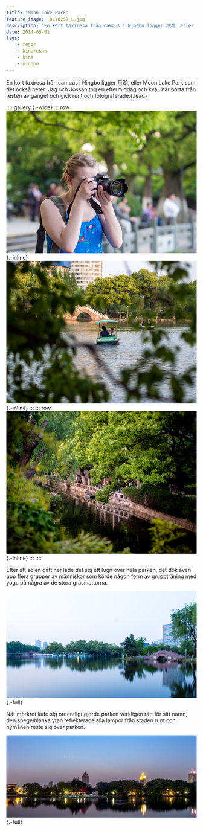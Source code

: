 ```yaml
---
title: "Moon Lake Park"
feature_image: _OLY0257_L.jpg
description: "En kort taxiresa från campus i Ningbo ligger 月湖, eller Moon Lake Park som det också heter."
date: 2014-05-01
tags:
    - resor
    - kinaresan
    - kina
    - ningbo
---
```


En kort taxiresa från campus i Ningbo ligger 月湖, eller Moon Lake Park som det också heter. Jag och Jossan tog en eftermiddag och kväll här borta från resten av gänget och gick runt och fotograferade.{.lead}


:::: gallery {.-wide}
::: row
![Josefine fotograferar med sin systemkamera.](_OLY0334_L.jpg){.-inline}
![En trampbåt sedd genom buskar.](_OLY0303_L.jpg){.-inline}
:::
::: row
![En murad kaj med staket intill en sjö. Det är träd och grönska överallt.](_OLY0355_L.jpg){.-inline}
:::
::::

Efter att solen gått ner lade det sig ett lugn över hela parken, det dök även upp flera grupper av människor som körde någon form av gruppträning med yoga på några av de stora gräsmattorna.

![En spegelblank sjö med mycket grönska som speglar sig. Till höger syns en valvbro.](_OLY0364_L.jpg){.-full}

När mörkret lade sig ordentligt gjorde parken verkligen rätt för sitt namn, den spegelblanka ytan reflekterade alla lampor från staden runt och nymånen reste sig över parken.

![En spegelblank sjö med träd runt. Bakom träden finns stora belysta höghus som reflekteras i vattnet. Uppe till vänster syns nymånen.](_OLY0369-Edit_L.jpg){.-full}
